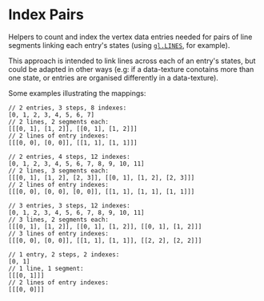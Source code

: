 # Index Pairs

Helpers to count and index the vertex data entries needed for pairs of line segments linking each entry's states (using [`gl.LINES`](https://webglfundamentals.org/webgl/lessons/webgl-points-lines-triangles.html), for example).

This approach is intended to link lines across each of an entry's states, but could be adapted in other ways (e.g: if a data-texture conotains more than one state, or entries are organised differently in a data-texture).

Some examples illustrating the mappings:
```
// 2 entries, 3 steps, 8 indexes:
[0, 1, 2, 3, 4, 5, 6, 7]
// 2 lines, 2 segments each:
[[[0, 1], [1, 2]], [[0, 1], [1, 2]]]
// 2 lines of entry indexes:
[[[0, 0], [0, 0]], [[1, 1], [1, 1]]]
```
```
// 2 entries, 4 steps, 12 indexes:
[0, 1, 2, 3, 4, 5, 6, 7, 8, 9, 10, 11]
// 2 lines, 3 segments each:
[[[0, 1], [1, 2], [2, 3]], [[0, 1], [1, 2], [2, 3]]]
// 2 lines of entry indexes:
[[[0, 0], [0, 0], [0, 0]], [[1, 1], [1, 1], [1, 1]]]
```
```
// 3 entries, 3 steps, 12 indexes:
[0, 1, 2, 3, 4, 5, 6, 7, 8, 9, 10, 11]
// 3 lines, 2 segments each:
[[[0, 1], [1, 2]], [[0, 1], [1, 2]], [[0, 1], [1, 2]]]
// 3 lines of entry indexes:
[[[0, 0], [0, 0]], [[1, 1], [1, 1]], [[2, 2], [2, 2]]]
```
```
// 1 entry, 2 steps, 2 indexes:
[0, 1]
// 1 line, 1 segment:
[[[0, 1]]]
// 2 lines of entry indexes:
[[[0, 0]]]
```
